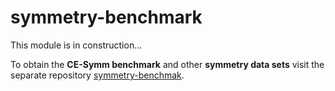symmetry-benchmark
==================

This module is in construction...

To obtain the **CE-Symm benchmark** and other **symmetry data sets** visit the separate repository  [symmetry-benchmak](https://github.com/rcsb/symmetry-benchmark).
